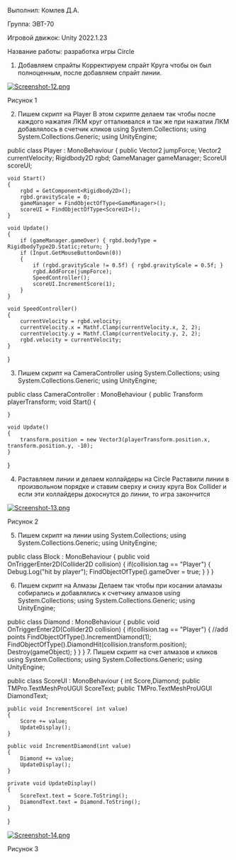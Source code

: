 Выполнил: Комлев Д.А.

Группа: ЭВТ-70

Игровой движок: Unity 2022.1.23

Название работы: разработка игры Circle

1.	Добавляем спрайты
Корректируем спрайт Круга чтобы он был полноценным, после добавляем спрайт линии.
 
 [![Screenshot-12.png](https://i.postimg.cc/KYQ32SQX/Screenshot-12.png)](https://postimg.cc/VSrkqh34)
 
Рисунок 1

2.	Пишем скрипт на Player
В этом скрипте делаем так чтобы после каждого нажатия ЛКМ круг отталкивался и так же при нажатии ЛКМ добавлялось в счетчик кликов
using System.Collections;
using System.Collections.Generic;
using UnityEngine;

public class Player : MonoBehaviour
{
    public Vector2 jumpForce;
    Vector2 currentVelocity;
    Rigidbody2D rgbd;
    GameManager gameManager;
    ScoreUI scoreUI;

    void Start()
    {
        rgbd = GetComponent<Rigidbody2D>();
        rgbd.gravityScale = 0;
        gameManager = FindObjectOfType<GameManager>();
        scoreUI = FindObjectOfType<ScoreUI>();
    }

    void Update()
    {
        if (gameManager.gameOver) { rgbd.bodyType = RigidbodyType2D.Static;return; }
        if (Input.GetMouseButtonDown(0))
        {
            if (rgbd.gravityScale != 0.5f) { rgbd.gravityScale = 0.5f; }
            rgbd.AddForce(jumpForce);
            SpeedController();
            scoreUI.IncrementScore(1);
        }
    }

    void SpeedController()
    {
        currentVelocity = rgbd.velocity;
        currentVelocity.x = Mathf.Clamp(currentVelocity.x, 2, 2);
        currentVelocity.y = Mathf.Clamp(currentVelocity.y, 2, 2);
        rgbd.velocity = currentVelocity;
    }
}


3.	Пишем скрипт на CameraController
using System.Collections;
using System.Collections.Generic;
using UnityEngine;

public class CameraController : MonoBehaviour
{
    public Transform playerTransform;
    void Start()
    {
        
    }

    void Update()
    {
        transform.position = new Vector3(playerTransform.position.x, transform.position.y, -10);
    }
}


4.	Раставляем линии и делаем коллайдеры на Circle
Раставили линии в произвольном порядке и ставим сверху и снизу круга Box Collider и если эти коллайдеры докоснутся до линии, то игра закончится
 
 [![Screenshot-13.png](https://i.postimg.cc/K8DDRWQf/Screenshot-13.png)](https://postimg.cc/0zrw4cTK)
 
Рисунок 2

5.	Пишем скрипт на линии
using System.Collections;
using System.Collections.Generic;
using UnityEngine;

public class Block : MonoBehaviour
{
    public void OnTriggerEnter2D(Collider2D collision)
    {
        if(collision.tag == "Player")
        {
            Debug.Log("hit by player");
            FindObjectOfType<GameManager>().gameOver = true;
        }
    }
}

6.	Пишем скрипт на Алмазы 
Делаем так чтобы при косании аламазы собирались и добавлялись к счетчику алмазов
using System.Collections;
using System.Collections.Generic;
using UnityEngine;

public class Diamond : MonoBehaviour
{
    public void OnTriggerEnter2D(Collider2D collision)
    {
        if(collision.tag == "Player")
        {
            //add points
            FindObjectOfType<ScoreUI>().IncrementDiamond(1);
            FindObjectOfType<ScorePointCanvas>().DiamondHit(collision.transform.position);
            Destroy(gameObject);
        }
    }
}
7.	Пишем скрипт на счет алмазов и кликов
using System.Collections;
using System.Collections.Generic;
using UnityEngine;

public class ScoreUI : MonoBehaviour
{
    int Score,Diamond;
    public TMPro.TextMeshProUGUI ScoreText;
    public TMPro.TextMeshProUGUI DiamondText;

    public void IncrementScore( int value)
    {
        Score += value;
        UpdateDisplay();
    }

    public void IncrementDiamond(int value)
    {
        Diamond += value;
        UpdateDisplay();
    }

    private void UpdateDisplay()
    {
        ScoreText.text = Score.ToString();
        DiamondText.text = Diamond.ToString();
    }
}
 
 [![Screenshot-14.png](https://i.postimg.cc/FHp09Lsn/Screenshot-14.png)](https://postimg.cc/xXkX5qmK)
 
Рисунок 3





